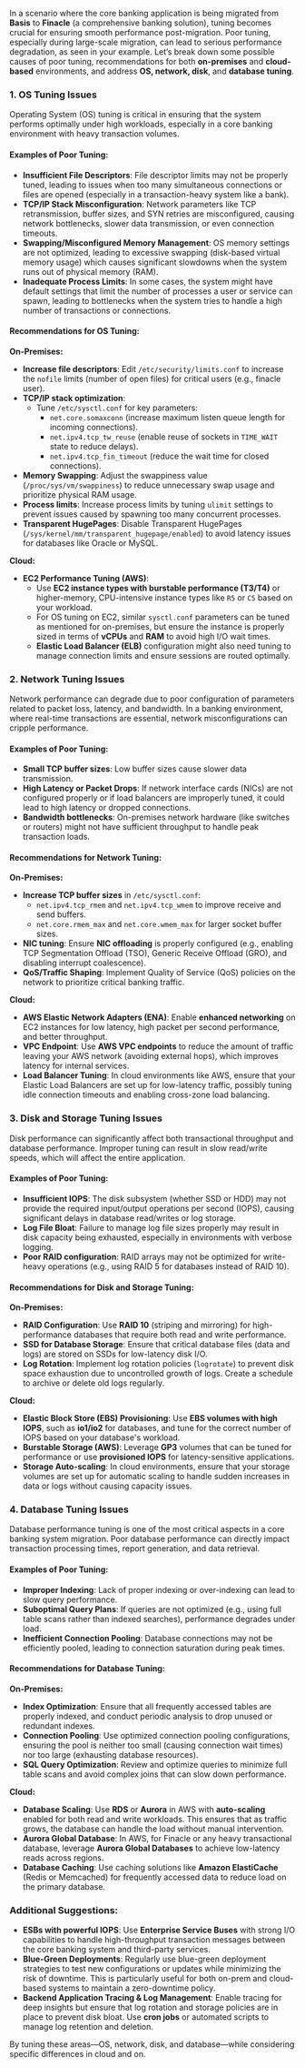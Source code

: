 In a scenario where the core banking application is being migrated from **Basis** to **Finacle** (a comprehensive banking solution), tuning becomes crucial for ensuring smooth performance post-migration. Poor tuning, especially during large-scale migration, can lead to serious performance degradation, as seen in your example. Let’s break down some possible causes of poor tuning, recommendations for both **on-premises** and **cloud-based** environments, and address **OS, network, disk**, and **database tuning**.

### 1. **OS Tuning Issues**
Operating System (OS) tuning is critical in ensuring that the system performs optimally under high workloads, especially in a core banking environment with heavy transaction volumes.

#### Examples of Poor Tuning:
- **Insufficient File Descriptors**: File descriptor limits may not be properly tuned, leading to issues when too many simultaneous connections or files are opened (especially in a transaction-heavy system like a bank).
- **TCP/IP Stack Misconfiguration**: Network parameters like TCP retransmission, buffer sizes, and SYN retries are misconfigured, causing network bottlenecks, slower data transmission, or even connection timeouts.
- **Swapping/Misconfigured Memory Management**: OS memory settings are not optimized, leading to excessive swapping (disk-based virtual memory usage) which causes significant slowdowns when the system runs out of physical memory (RAM).
- **Inadequate Process Limits**: In some cases, the system might have default settings that limit the number of processes a user or service can spawn, leading to bottlenecks when the system tries to handle a high number of transactions or connections.

#### Recommendations for OS Tuning:
**On-Premises:**
- **Increase file descriptors**: Edit `/etc/security/limits.conf` to increase the `nofile` limits (number of open files) for critical users (e.g., finacle user).
- **TCP/IP stack optimization**:
  - Tune `/etc/sysctl.conf` for key parameters:
    - `net.core.somaxconn` (increase maximum listen queue length for incoming connections).
    - `net.ipv4.tcp_tw_reuse` (enable reuse of sockets in `TIME_WAIT` state to reduce delays).
    - `net.ipv4.tcp_fin_timeout` (reduce the wait time for closed connections).
- **Memory Swapping**: Adjust the swappiness value (`/proc/sys/vm/swappiness`) to reduce unnecessary swap usage and prioritize physical RAM usage.
- **Process limits**: Increase process limits by tuning `ulimit` settings to prevent issues caused by spawning too many concurrent processes.
- **Transparent HugePages**: Disable Transparent HugePages (`/sys/kernel/mm/transparent_hugepage/enabled`) to avoid latency issues for databases like Oracle or MySQL.

**Cloud:**
- **EC2 Performance Tuning (AWS)**:
  - Use **EC2 instance types with burstable performance (T3/T4)** or higher-memory, CPU-intensive instance types like `R5` or `C5` based on your workload.
  - For OS tuning on EC2, similar `sysctl.conf` parameters can be tuned as mentioned for on-premises, but ensure the instance is properly sized in terms of **vCPUs** and **RAM** to avoid high I/O wait times.
  - **Elastic Load Balancer (ELB)** configuration might also need tuning to manage connection limits and ensure sessions are routed optimally.

### 2. **Network Tuning Issues**
Network performance can degrade due to poor configuration of parameters related to packet loss, latency, and bandwidth. In a banking environment, where real-time transactions are essential, network misconfigurations can cripple performance.

#### Examples of Poor Tuning:
- **Small TCP buffer sizes**: Low buffer sizes cause slower data transmission.
- **High Latency or Packet Drops**: If network interface cards (NICs) are not configured properly or if load balancers are improperly tuned, it could lead to high latency or dropped connections.
- **Bandwidth bottlenecks**: On-premises network hardware (like switches or routers) might not have sufficient throughput to handle peak transaction loads.

#### Recommendations for Network Tuning:
**On-Premises:**
- **Increase TCP buffer sizes** in `/etc/sysctl.conf`:
  - `net.ipv4.tcp_rmem` and `net.ipv4.tcp_wmem` to improve receive and send buffers.
  - `net.core.rmem_max` and `net.core.wmem_max` for larger socket buffer sizes.
- **NIC tuning**: Ensure **NIC offloading** is properly configured (e.g., enabling TCP Segmentation Offload (TSO), Generic Receive Offload (GRO), and disabling interrupt coalescence).
- **QoS/Traffic Shaping**: Implement Quality of Service (QoS) policies on the network to prioritize critical banking traffic.

**Cloud:**
- **AWS Elastic Network Adapters (ENA)**: Enable **enhanced networking** on EC2 instances for low latency, high packet per second performance, and better throughput.
- **VPC Endpoint**: Use **AWS VPC endpoints** to reduce the amount of traffic leaving your AWS network (avoiding external hops), which improves latency for internal services.
- **Load Balancer Tuning**: In cloud environments like AWS, ensure that your Elastic Load Balancers are set up for low-latency traffic, possibly tuning idle connection timeouts and enabling cross-zone load balancing.

### 3. **Disk and Storage Tuning Issues**
Disk performance can significantly affect both transactional throughput and database performance. Improper tuning can result in slow read/write speeds, which will affect the entire application.

#### Examples of Poor Tuning:
- **Insufficient IOPS**: The disk subsystem (whether SSD or HDD) may not provide the required input/output operations per second (IOPS), causing significant delays in database read/writes or log storage.
- **Log File Bloat**: Failure to manage log file sizes properly may result in disk capacity being exhausted, especially in environments with verbose logging.
- **Poor RAID configuration**: RAID arrays may not be optimized for write-heavy operations (e.g., using RAID 5 for databases instead of RAID 10).

#### Recommendations for Disk and Storage Tuning:
**On-Premises:**
- **RAID Configuration**: Use **RAID 10** (striping and mirroring) for high-performance databases that require both read and write performance.
- **SSD for Database Storage**: Ensure that critical database files (data and logs) are stored on SSDs for low-latency disk I/O.
- **Log Rotation**: Implement log rotation policies (`logrotate`) to prevent disk space exhaustion due to uncontrolled growth of logs. Create a schedule to archive or delete old logs regularly.

**Cloud:**
- **Elastic Block Store (EBS) Provisioning**: Use **EBS volumes with high IOPS**, such as **io1/io2** for databases, and tune for the correct number of IOPS based on your database's workload.
- **Burstable Storage (AWS)**: Leverage **GP3** volumes that can be tuned for performance or use **provisioned IOPS** for latency-sensitive applications.
- **Storage Auto-scaling**: In cloud environments, ensure that your storage volumes are set up for automatic scaling to handle sudden increases in data or logs without causing capacity issues.

### 4. **Database Tuning Issues**
Database performance tuning is one of the most critical aspects in a core banking system migration. Poor database performance can directly impact transaction processing times, report generation, and data retrieval.

#### Examples of Poor Tuning:
- **Improper Indexing**: Lack of proper indexing or over-indexing can lead to slow query performance.
- **Suboptimal Query Plans**: If queries are not optimized (e.g., using full table scans rather than indexed searches), performance degrades under load.
- **Inefficient Connection Pooling**: Database connections may not be efficiently pooled, leading to connection saturation during peak times.

#### Recommendations for Database Tuning:
**On-Premises:**
- **Index Optimization**: Ensure that all frequently accessed tables are properly indexed, and conduct periodic analysis to drop unused or redundant indexes.
- **Connection Pooling**: Use optimized connection pooling configurations, ensuring the pool is neither too small (causing connection wait times) nor too large (exhausting database resources).
- **SQL Query Optimization**: Review and optimize queries to minimize full table scans and avoid complex joins that can slow down performance.

**Cloud:**
- **Database Scaling**: Use **RDS** or **Aurora** in AWS with **auto-scaling** enabled for both read and write workloads. This ensures that as traffic grows, the database can handle the load without manual intervention.
- **Aurora Global Database**: In AWS, for Finacle or any heavy transactional database, leverage **Aurora Global Databases** to achieve low-latency reads across regions.
- **Database Caching**: Use caching solutions like **Amazon ElastiCache** (Redis or Memcached) for frequently accessed data to reduce load on the primary database.

### Additional Suggestions:
- **ESBs with powerful IOPS**: Use **Enterprise Service Buses** with strong I/O capabilities to handle high-throughput transaction messages between the core banking system and third-party services.
- **Blue-Green Deployments**: Regularly use blue-green deployment strategies to test new configurations or updates while minimizing the risk of downtime. This is particularly useful for both on-prem and cloud-based systems to maintain a zero-downtime policy.
- **Backend Application Tracing & Log Management**: Enable tracing for deep insights but ensure that log rotation and storage policies are in place to prevent disk bloat. Use **cron jobs** or automated scripts to manage log retention and deletion.

By tuning these areas—OS, network, disk, and database—while considering specific differences in cloud and on.

